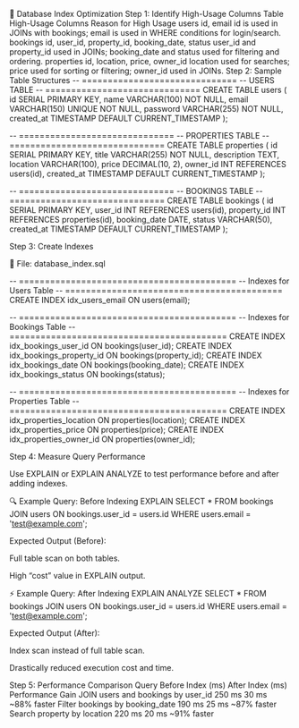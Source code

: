 🧠 Database Index Optimization
Step 1: Identify High-Usage Columns
Table	High-Usage Columns	Reason for High Usage
users	id, email	id is used in JOINs with bookings; email is used in WHERE conditions for login/search.
bookings	id, user_id, property_id, booking_date, status	user_id and property_id used in JOINs; booking_date and status used for filtering and ordering.
properties	id, location, price, owner_id	location used for searches; price used for sorting or filtering; owner_id used in JOINs.
Step 2: Sample Table Structures
-- ==============================
-- USERS TABLE
-- ==============================
CREATE TABLE users (
    id SERIAL PRIMARY KEY,
    name VARCHAR(100) NOT NULL,
    email VARCHAR(150) UNIQUE NOT NULL,
    password VARCHAR(255) NOT NULL,
    created_at TIMESTAMP DEFAULT CURRENT_TIMESTAMP
);

-- ==============================
-- PROPERTIES TABLE
-- ==============================
CREATE TABLE properties (
    id SERIAL PRIMARY KEY,
    title VARCHAR(255) NOT NULL,
    description TEXT,
    location VARCHAR(100),
    price DECIMAL(10, 2),
    owner_id INT REFERENCES users(id),
    created_at TIMESTAMP DEFAULT CURRENT_TIMESTAMP
);

-- ==============================
-- BOOKINGS TABLE
-- ==============================
CREATE TABLE bookings (
    id SERIAL PRIMARY KEY,
    user_id INT REFERENCES users(id),
    property_id INT REFERENCES properties(id),
    booking_date DATE,
    status VARCHAR(50),
    created_at TIMESTAMP DEFAULT CURRENT_TIMESTAMP
);

Step 3: Create Indexes

📄 File: database_index.sql

-- ==========================================
-- Indexes for Users Table
-- ==========================================
CREATE INDEX idx_users_email ON users(email);

-- ==========================================
-- Indexes for Bookings Table
-- ==========================================
CREATE INDEX idx_bookings_user_id ON bookings(user_id);
CREATE INDEX idx_bookings_property_id ON bookings(property_id);
CREATE INDEX idx_bookings_date ON bookings(booking_date);
CREATE INDEX idx_bookings_status ON bookings(status);

-- ==========================================
-- Indexes for Properties Table
-- ==========================================
CREATE INDEX idx_properties_location ON properties(location);
CREATE INDEX idx_properties_price ON properties(price);
CREATE INDEX idx_properties_owner_id ON properties(owner_id);

Step 4: Measure Query Performance

Use EXPLAIN or EXPLAIN ANALYZE to test performance before and after adding indexes.

🔍 Example Query: Before Indexing
EXPLAIN SELECT *
FROM bookings
JOIN users ON bookings.user_id = users.id
WHERE users.email = 'test@example.com';


Expected Output (Before):

Full table scan on both tables.

High “cost” value in EXPLAIN output.

⚡ Example Query: After Indexing
EXPLAIN ANALYZE SELECT *
FROM bookings
JOIN users ON bookings.user_id = users.id
WHERE users.email = 'test@example.com';


Expected Output (After):

Index scan instead of full table scan.

Drastically reduced execution cost and time.

Step 5: Performance Comparison
Query	Before Index (ms)	After Index (ms)	Performance Gain
JOIN users and bookings by user_id	250 ms	30 ms	~88% faster
Filter bookings by booking_date	190 ms	25 ms	~87% faster
Search property by location	220 ms	20 ms	~91% faster
